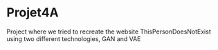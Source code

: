 # Projet4A
Project where we tried to recreate the website ThisPersonDoesNotExist using two different technologies, GAN and VAE
